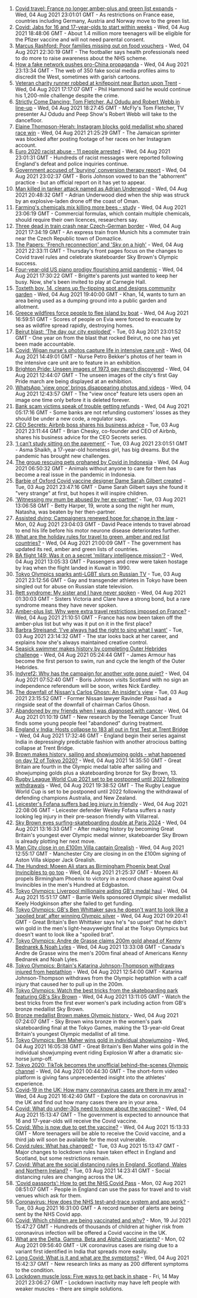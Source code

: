 1. [Covid travel: France no longer amber-plus and green list expands](https://www.bbc.co.uk/news/business-58079107) - Wed, 04 Aug 2021 23:01:01 GMT - As restrictions on France ease, countries including Germany, Austria and Norway move to the green list.
2. [Covid: Jabs for 16 and 17-year-olds to start within weeks](https://www.bbc.co.uk/news/uk-58091693) - Wed, 04 Aug 2021 18:48:06 GMT - About 1.4 million more teenagers will be eligible for the Pfizer vaccine and will not need parental consent.
3. [Marcus Rashford: Poor families missing out on food vouchers](https://www.bbc.co.uk/news/uk-politics-58091705) - Wed, 04 Aug 2021 22:30:19 GMT - The footballer says health professionals need to do more to raise awareness about the NHS scheme.
4. [How a fake network pushes pro-China propaganda](https://www.bbc.co.uk/news/world-asia-china-58062630) - Wed, 04 Aug 2021 23:13:34 GMT - The web of 350 fake social media profiles aims to discredit the West, sometimes with garish cartoons.
5. [Veteran charity runner robbed at knifepoint near Burton upon Trent](https://www.bbc.co.uk/news/uk-england-stoke-staffordshire-58093315) - Wed, 04 Aug 2021 17:17:07 GMT - Phil Hammond said he would continue his 1,200-mile challenge despite the crime.
6. [Strictly Come Dancing: Tom Fletcher, AJ Odudu and Robert Webb in line-up](https://www.bbc.co.uk/news/entertainment-arts-58089932) - Wed, 04 Aug 2021 18:27:45 GMT - McFly's Tom Fletcher, TV presenter AJ Odudu and Peep Show's Robert Webb will take to the dancefloor.
7. [Elaine Thompson-Herah: Instagram blocks gold medallist who shared race win](https://www.bbc.co.uk/sport/olympics/58094908) - Wed, 04 Aug 2021 21:25:29 GMT - The Jamaican sprinter was blocked after posting footage of her races on her Instagram account.
8. [Euro 2020 racist abuse - 11 people arrested](https://www.bbc.co.uk/news/uk-58094408) - Wed, 04 Aug 2021 23:01:31 GMT - Hundreds of racist messages were reported following England's defeat and police inquiries continue.
9. [Government accused of 'burying' conversion therapy report](https://www.bbc.co.uk/news/uk-politics-58078582) - Wed, 04 Aug 2021 23:02:37 GMT - Boris Johnson vowed to ban the "abhorrent" practice - but an official report on it has yet to appear.
10. [Man killed in tanker attack named as Adrian Underwood](https://www.bbc.co.uk/news/uk-england-hereford-worcester-58092151) - Wed, 04 Aug 2021 20:48:32 GMT - Adrian Underwood died when the ship was struck by an explosive-laden drone off the coast of Oman.
11. [Farming's chemicals mix killing more bees - study](https://www.bbc.co.uk/news/science-environment-58089545) - Wed, 04 Aug 2021 23:06:19 GMT - Commercial formulas, which contain multiple chemicals, should require their own licences, researchers say.
12. [Three dead in train crash near Czech-German border](https://www.bbc.co.uk/news/world-europe-58083778) - Wed, 04 Aug 2021 17:34:19 GMT - An express train from Munich hits a commuter train near the Czech Republic town of Domazlice.
13. [The Papers: 'French reconnection' and 'Sky on a high'](https://www.bbc.co.uk/news/blogs-the-papers-58095068) - Wed, 04 Aug 2021 22:33:11 GMT - Thursday's front pages focus on the changes to Covid travel rules and celebrate skateboarder Sky Brown's Olympic success.
14. [Four-year-old US piano prodigy flourishing amid pandemic](https://www.bbc.co.uk/news/world-us-canada-58094008) - Wed, 04 Aug 2021 17:30:22 GMT - Brigitte's parents just wanted to keep her busy. Now, she's been invited to play at Carnegie Hall.
15. [Toxteth boy, 14, cleans up fly-tipping spot and designs community garden](https://www.bbc.co.uk/news/uk-england-merseyside-58089751) - Wed, 04 Aug 2021 19:40:00 GMT - Khan, 14, wants to turn an area being used as a dumping ground into a public garden and allotment.
16. [Greece wildfires force people to flee island by boat](https://www.bbc.co.uk/news/world-europe-58093275) - Wed, 04 Aug 2021 16:59:51 GMT - Scores of people on Evia were forced to evacuate by sea as wildfire spread rapidly, destroying homes.
17. [Beirut blast: ‘The day our city exploded’](https://www.bbc.co.uk/news/world-middle-east-58076999) - Tue, 03 Aug 2021 23:01:52 GMT - One year on from the blast that rocked Beirut, no one has yet been made accountable.
18. [Covid: Wigan nurse's photos capture life in intensive care unit](https://www.bbc.co.uk/news/uk-england-manchester-58091299) - Wed, 04 Aug 2021 14:49:01 GMT - Nurse Petro Bekker's photos of her team in the intensive care unit are to feature in an exhibition.
19. [Brighton Pride: Unseen images of 1973 gay march discovered](https://www.bbc.co.uk/news/uk-england-sussex-58083493) - Wed, 04 Aug 2021 12:44:07 GMT - The unseen images of the city's first Gay Pride march are being displayed at an exhibition.
20. [WhatsApp 'view once' brings disappearing photos and videos](https://www.bbc.co.uk/news/technology-58087379) - Wed, 04 Aug 2021 12:43:57 GMT - The "view once" feature lets users open an image one time only before it is deleted forever.
21. [Bank scam victims speak of trouble getting refunds](https://www.bbc.co.uk/news/uk-england-northamptonshire-58077621) - Wed, 04 Aug 2021 05:17:16 GMT - Some banks are not refunding customers' losses as they should be under a new code, a regulator says.
22. [CEO Secrets: Airbnb boss shares his business advice](https://www.bbc.co.uk/news/business-58025562) - Tue, 03 Aug 2021 23:11:44 GMT - Brian Chesky, co-founder and CEO of Airbnb, shares his business advice for the CEO Secrets series.
23. [ ‘I can’t study sitting on the pavement’](https://www.bbc.co.uk/news/world-asia-india-58025055) - Tue, 03 Aug 2021 23:01:51 GMT - Asma Shaikh, a 17-year-old homeless girl, has big dreams. But the pandemic has brought new challenges.
24. [The group rescuing pets orphaned by Covid in Indonesia](https://www.bbc.co.uk/news/world-asia-58082216) - Wed, 04 Aug 2021 06:50:32 GMT - Animals without anyone to care for them has become a real issue in the pandemic in Indonesia.
25. [Barbie of Oxford Covid vaccine designer Dame Sarah Gilbert created](https://www.bbc.co.uk/news/uk-58077396) - Tue, 03 Aug 2021 23:47:16 GMT - Dame Sarah Gilbert says she found it "very strange" at first, but hopes it will inspire children.
26. ['Witnessing my mum be abused by her ex-partner'](https://www.bbc.co.uk/news/uk-58063101) - Tue, 03 Aug 2021 13:06:58 GMT - Betty Harper, 19, wrote a song the night her mum, Natasha, was beaten by her then-partner.
27. [Assisted dying: Campaigners renewed hope for change in the law](https://www.bbc.co.uk/news/uk-england-london-58014609) - Mon, 02 Aug 2021 23:04:03 GMT - David Peace intends to travel abroad to end his life before his motor neurone disease deteriorates further.
28. [What are the holiday rules for travel to green, amber and red list countries?](https://www.bbc.co.uk/news/explainers-52544307) - Wed, 04 Aug 2021 21:00:09 GMT - The government has updated its red, amber and green lists of countries.
29. [BA flight 149: Was it on a secret 'military intelligence mission'?](https://www.bbc.co.uk/news/uk-58087520) - Wed, 04 Aug 2021 13:05:33 GMT - Passengers and crew were taken hostage by Iraq when the flight landed in Kuwait in 1990.
30. [Tokyo Olympics sparks anti-LGBT slurs on Russian TV](https://www.bbc.co.uk/news/world-europe-58029133) - Tue, 03 Aug 2021 23:12:56 GMT - Gay and transgender athletes in Tokyo have been singled out for abuse on Russian state television.
31. [Rett syndrome: My sister and I have never spoken](https://www.bbc.co.uk/news/disability-58073175) - Wed, 04 Aug 2021 01:30:03 GMT - Sisters Victoria and Clare have a strong bond, but a rare syndrome means they have never spoken.
32. [Amber-plus list: Why were extra travel restrictions imposed on France?](https://www.bbc.co.uk/news/58061520) - Wed, 04 Aug 2021 21:10:51 GMT - France has now been taken off the amber-plus list but why was it put on it in the first place?
33. [Barbra Streisand: 'I've always had the right to sing what I want'](https://www.bbc.co.uk/news/entertainment-arts-58056164) - Tue, 03 Aug 2021 23:14:32 GMT - The star looks back at her career, and explains how she's always maintained creative control.
34. [Seasick swimmer makes history by completing Outer Hebrides challenge](https://www.bbc.co.uk/news/uk-scotland-edinburgh-east-fife-58059477) - Wed, 04 Aug 2021 05:24:44 GMT - James Armour has become the first person to swim, run and cycle the length of the Outer Hebrides.
35. [Indyref2: Why has the campaign for another vote gone quiet?](https://www.bbc.co.uk/news/uk-politics-58079551) - Wed, 04 Aug 2021 07:52:40 GMT - Boris Johnson visits Scotland with no sign an independence referendum will be soon, writes Nick Eardley.
36. [The downfall of Nissan's Carlos Ghosn: An insider's view](https://www.bbc.co.uk/news/business-58070929) - Tue, 03 Aug 2021 23:15:52 GMT - Former Nissan lawyer Ravinder Passi had a ringside seat of the downfall of chairman Carlos Ghosn.
37. [Abandoned by my friends when I was diagnosed with cancer](https://www.bbc.co.uk/news/newsbeat-58033162) - Wed, 04 Aug 2021 01:10:19 GMT - New research by the Teenage Cancer Trust finds some young people feel "abandoned" during treatment.
38. [England v India: Hosts collapse to 183 all out in first Test at Trent Bridge](https://www.bbc.co.uk/sport/cricket/58092958) - Wed, 04 Aug 2021 17:32:46 GMT - England begin their series against India in depressingly predictable fashion with another atrocious batting collapse at Trent Bridge.
39. [Brown makes history, sailing and showjumping golds - what happened on day 12 of Tokyo 2020?](https://www.bbc.co.uk/sport/olympics/58082545) - Wed, 04 Aug 2021 14:35:50 GMT - Great Britain are fourth in the Olympic medal table after sailing and showjumping golds plus a skateboarding bronze for Sky Brown, 13.
40. [Rugby League World Cup 2021 set to be postponed until 2022 following withdrawals](https://www.bbc.co.uk/sport/rugby-league/57630566) - Wed, 04 Aug 2021 19:38:52 GMT - The Rugby League World Cup is set to be postponed until 2022 following the withdrawal of defending champions Australia, and New Zealand.
41. [Leicester's Fofana suffers bad leg injury in friendly](https://www.bbc.co.uk/sport/football/58095148) - Wed, 04 Aug 2021 22:08:06 GMT - Leicester defender Wesley Fofana suffers a nasty looking leg injury in their pre-season friendly with Villarreal.
42. [Sky Brown eyes surfing-skateboarding double at Paris 2024](https://www.bbc.co.uk/sport/olympics/58084934) - Wed, 04 Aug 2021 13:16:33 GMT - After making history by becoming Great Britain's youngest ever Olympic medal winner, skateboarder Sky Brown is already plotting her next move.
43. [Man City close in on £100m Villa captain Grealish](https://www.bbc.co.uk/sport/football/58088911) - Wed, 04 Aug 2021 12:55:17 GMT - Manchester City are closing in on the £100m signing of Aston Villa skipper Jack Grealish.
44. [The Hundred: Moeen Ali stars as Birmingham Phoenix beat Oval Invincibles to go top](https://www.bbc.co.uk/sport/cricket/58094341) - Wed, 04 Aug 2021 21:25:37 GMT - Moeen Ali propels Birmingham Phoenix to victory in a record chase against Oval Invincibles in the men's Hundred at Edgbaston.
45. [Tokyo Olympics: Liverpool millionaire aiding GB's medal haul](https://www.bbc.co.uk/news/uk-england-merseyside-58088648) - Wed, 04 Aug 2021 15:51:17 GMT - Barrie Wells sponsored Olympic silver medallist Keely Hodgkinson after she failed to get funding.
46. [Tokyo Olympics: GB's Ben Whittaker says he doesn't want to look like a 'spoiled brat' after winning Olympic silver](https://www.bbc.co.uk/sport/av/olympics/58085095) - Wed, 04 Aug 2021 09:20:41 GMT - Great Britain's Ben Whittaker says he's "so upset" that he didn't win gold in the men's light-heavyweight final at the Tokyo Olympics but doesn't want to look like a "spoiled brat".
47. [Tokyo Olympics: Andre de Grasse claims 200m gold ahead of Kenny Bednarek & Noah Lyles](https://www.bbc.co.uk/sport/av/olympics/58088996) - Wed, 04 Aug 2021 13:33:08 GMT - Canada's Andre de Grasse wins the men's 200m final ahead of Americans Kenny Bednarek and Noah Lyles.
48. [Tokyo Olympics: Britain's Katarina Johnson-Thompson withdraws injured from heptathlon](https://www.bbc.co.uk/sport/olympics/58082673) - Wed, 04 Aug 2021 12:54:00 GMT - Katarina Johnson-Thompson withdraws from the Olympic heptathlon with a calf injury that caused her to pull up in the 200m.
49. [Tokyo Olympics: Watch the best tricks from the skateboarding park featuring GB's Sky Brown](https://www.bbc.co.uk/sport/av/olympics/58089843) - Wed, 04 Aug 2021 13:11:05 GMT - Watch the best tricks from the first ever women's park including action from GB's bronze medallist Sky Brown.
50. [Bronze medallist Brown makes Olympic history ](https://www.bbc.co.uk/sport/olympics/58082535) - Wed, 04 Aug 2021 07:24:07 GMT - Sky Brown wins bronze in the women's park skateboarding final at the Tokyo Games, making the 13-year-old Great Britain's youngest Olympic medallist of all time.
51. [Tokyo Olympics: Ben Maher wins gold in individual showjumping](https://www.bbc.co.uk/sport/olympics/58083290) - Wed, 04 Aug 2021 16:05:38 GMT - Great Britain's Ben Maher wins gold in the individual showjumping event riding Explosion W after a dramatic six-horse jump-off.
52. [Tokyo 2020: TikTok becomes the unofficial behind-the-scenes Olympic channel](https://www.bbc.co.uk/news/world-australia-58053519) - Wed, 04 Aug 2021 00:44:30 GMT - The short-form video platform is giving fans unprecedented insight into the athletes' experience.
53. [Covid-19 in the UK: How many coronavirus cases are there in my area?](https://www.bbc.co.uk/news/uk-51768274) - Wed, 04 Aug 2021 16:42:40 GMT - Explore the data on coronavirus in the UK and find out how many cases there are in your area.
54. [Covid: What do under-30s need to know about the vaccine?](https://www.bbc.co.uk/news/health-57273875) - Wed, 04 Aug 2021 15:13:47 GMT - The government is expected to announce that 16 and 17-year-olds will receive the Covid vaccine.
55. [Covid: Who is now due to get the vaccine?](https://www.bbc.co.uk/news/health-55045639) - Wed, 04 Aug 2021 15:13:33 GMT - More teenagers will be able to receive the Covid vaccine, and a third jab will soon be available for the most vulnerable.
56. [Covid rules: What has changed?](https://www.bbc.co.uk/news/explainers-52530518) - Tue, 03 Aug 2021 15:13:47 GMT - Major changes to lockdown rules have taken effect in England and Scotland, but some restrictions remain.
57. [Covid: What are the social distancing rules in England, Scotland, Wales and Northern Ireland?](https://www.bbc.co.uk/news/uk-51506729) - Tue, 03 Aug 2021 14:23:41 GMT - Social distancing rules are changing across the UK.
58. [‘Covid passports’: How to get the NHS Covid Pass](https://www.bbc.co.uk/news/explainers-55718553) - Mon, 02 Aug 2021 08:51:07 GMT - People in England can use the pass for travel and to visit venues which ask for them.
59. [Coronavirus: How does the NHS test-and-trace system and app work?](https://www.bbc.co.uk/news/explainers-52442754) - Tue, 03 Aug 2021 16:31:00 GMT - A record number of alerts are being sent by the NHS Covid app.
60. [Covid: Which children are being vaccinated and why?](https://www.bbc.co.uk/news/health-57888429) - Mon, 19 Jul 2021 15:47:27 GMT - Hundreds of thousands of children at higher risk from coronavirus infection will be offered a Covid vaccine in the UK.
61. [What are the Delta, Gamma, Beta and Alpha Covid variants?](https://www.bbc.co.uk/news/health-55659820) - Mon, 02 Aug 2021 09:56:40 GMT - UK coronavirus cases are rising due to a variant first identified in India that spreads more easily.
62. [Long Covid: What is it and what are the symptoms?](https://www.bbc.co.uk/news/health-57833394) - Wed, 04 Aug 2021 15:42:37 GMT - New research links as many as 200 different symptoms to the condition.
63. [Lockdown muscle loss: Five ways to get back in shape](https://www.bbc.co.uk/news/uk-56887390) - Fri, 14 May 2021 23:06:27 GMT - Lockdown inactivity may have left people with weaker muscles - there are simple solutions.
